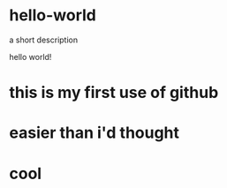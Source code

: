 # hello-world
a short description

<view class="intro">hello world!</view>
# this is my first use of github
# easier than i'd thought
# cool
